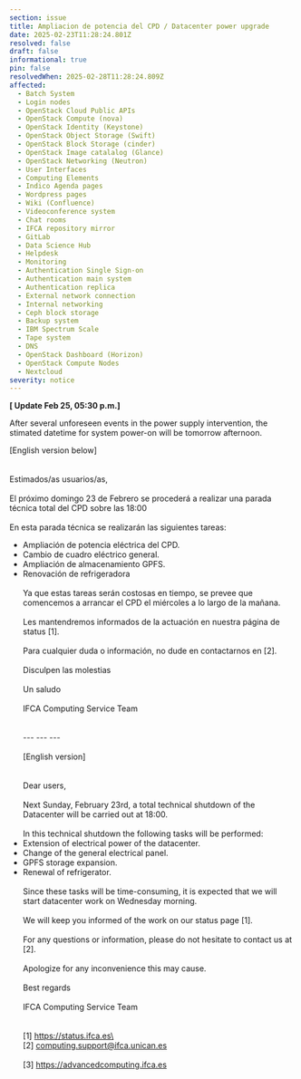 ```yaml
---
section: issue
title: Ampliacion de potencia del CPD / Datacenter power upgrade
date: 2025-02-23T11:28:24.801Z
resolved: false
draft: false
informational: true
pin: false
resolvedWhen: 2025-02-28T11:28:24.809Z
affected:
  - Batch System
  - Login nodes
  - OpenStack Cloud Public APIs
  - OpenStack Compute (nova)
  - OpenStack Identity (Keystone)
  - OpenStack Object Storage (Swift)
  - OpenStack Block Storage (cinder)
  - OpenStack Image catalalog (Glance)
  - OpenStack Networking (Neutron)
  - User Interfaces
  - Computing Elements
  - Indico Agenda pages
  - Wordpress pages
  - Wiki (Confluence)
  - Videoconference system
  - Chat rooms
  - IFCA repository mirror
  - GitLab
  - Data Science Hub
  - Helpdesk
  - Monitoring
  - Authentication Single Sign-on
  - Authentication main system
  - Authentication replica
  - External network connection
  - Internal networking
  - Ceph block storage
  - Backup system
  - IBM Spectrum Scale
  - Tape system
  - DNS
  - OpenStack Dashboard (Horizon)
  - OpenStack Compute Nodes
  - Nextcloud
severity: notice
---
```

**\[ Update Feb 25, 05:30 p.m.]**

After several unforeseen events in the power supply intervention, the stimated datetime for system power-on will be tomorrow afternoon. 



\[English version below]\
\
\
Estimados/as usuarios/as,\
\
El próximo domingo 23 de Febrero se procederá a realizar una parada técnica total del CPD sobre las 18:00\
\
En esta parada técnica se realizarán las siguientes tareas:

* Ampliación de potencia eléctrica del CPD.
* Cambio de cuadro eléctrico general.
* Ampliación de almacenamiento GPFS.
* Renovación de refrigeradora\
  \
  Ya que estas tareas serán costosas en tiempo, se prevee que comencemos a arrancar el CPD el miércoles a lo largo de la mañana.\
  \
  Les mantendremos informados de la actuación en nuestra página de status \[1].\
  \
  Para cualquier duda o información, no dude en contactarnos en \[2].\
  \
  Disculpen las molestias\
  \
  Un saludo\
  \
  IFCA Computing Service Team\
  \
  \
  --- --- ---\
  \
  \[English version]\
  \
  \
  Dear users,\
  \
  Next Sunday, February 23rd, a total technical shutdown of the Datacenter will be carried out at 18:00.\
  \
  In this technical shutdown the following tasks will be performed:
* Extension of electrical power of the datacenter.
* Change of the general electrical panel.
* GPFS storage expansion.
* Renewal of refrigerator.\
  \
  Since these tasks will be time-consuming, it is expected that we will start datacenter work on Wednesday morning.\
  \
  We will keep you informed of the work on our status page \[1].\
  \
  For any questions or information, please do not hesitate to contact us at \[2].\
  \
  Apologize for any inconvenience this may cause.\
  \
  Best regards\
  \
  IFCA Computing Service Team\
  \
  \
  \[1] https://status.ifca.es\
  \
  \[2] computing.support@ifca.unican.es\
  \
  \[3] <https://advancedcomputing.ifca.es>
